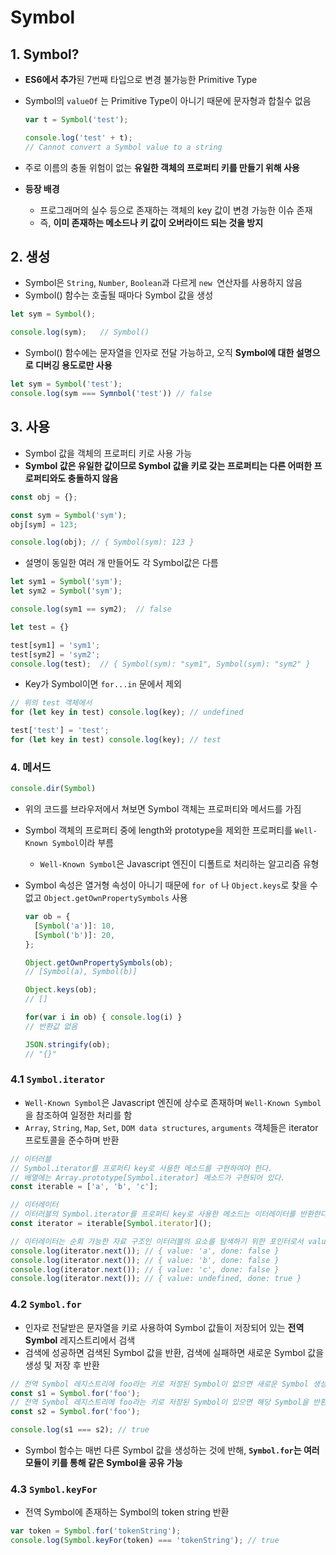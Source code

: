 # Symbol

## 1. Symbol?

- **ES6에서 추가**된 7번째 타입으로 변경 불가능한 Primitive Type

- Symbol의 `valueOf` 는 Primitive Type이 아니기 때문에 문자형과 합칠수 없음

  ```javascript
  var t = Symbol('test');
  
  console.log('test' + t);
  // Cannot convert a Symbol value to a string
  ```

- 주로 이름의 충돌 위험이 없는 **유일한 객체의 프로퍼티 키를 만들기 위해 사용**

- **등장 배경**
  - 프로그래머의 실수 등으로 존재하는 객체의 key 값이 변경 가능한 이슈 존재
  - 즉, **이미 존재하는 메소드나 키 값이 오버라이드 되는 것을 방지**

## 2. 생성

- Symbol은 `String`, `Number`, `Boolean`과 다르게 `new `연산자를 사용하지 않음
- Symbol() 함수는 호출될 때마다 Symbol 값을 생성

```javascript
let sym = Symbol();

console.log(sym);	// Symbol()
```

- Symbol() 함수에는 문자열을 인자로 전달 가능하고, 오직 **Symbol에 대한 설명으로 디버깅 용도로만 사용**

```javascript
let sym = Symbol('test');
console.log(sym === Symnbol('test')) // false
```

## 3. 사용

- Symbol 값을 객체의 프로퍼티 키로 사용 가능
- **Symbol 값은 유일한 값이므로 Symbol 값을 키로 갖는 프로퍼티는 다른 어떠한 프로퍼티와도 충돌하지 않음**

```javascript
const obj = {};

const sym = Symbol('sym');
obj[sym] = 123;

console.log(obj); // { Symbol(sym): 123 }
```

- 설명이 동일한 여러 개 만들어도 각 Symbol값은 다름

```javascript
let sym1 = Symbol('sym');
let sym2 = Symbol('sym');

console.log(sym1 == sym2);	// false

let test = {}

test[sym1] = 'sym1';
test[sym2] = 'sym2';
console.log(test);	// { Symbol(sym): "sym1", Symbol(sym): "sym2" }
```

- Key가 Symbol이면 `for...in` 문에서 제외

```javascript
// 위의 test 객체에서
for (let key in test) console.log(key);	// undefined

test['test'] = 'test';
for (let key in test) console.log(key);	// test
```

### 4. 메서드

```javascript
console.dir(Symbol)
```

- 위의 코드를 브라우저에서 쳐보면 Symbol 객체는 프로퍼티와 메서드를 가짐

- Symbol 객체의 프로퍼티 중에 length와 prototype을 제외한 프로퍼티를 `Well-Known Symbol`이라 부름
  - `Well-Known Symbol`은 Javascript 엔진이 디폴트로 처리하는 알고리즘 유형
  
- Symbol 속성은 열거형 속성이 아니기 때문에 `for of` 나 `Object.keys`로 찾을 수 없고 `Object.getOwnPropertySymbols` 사용

  ```javascript
  var ob = {
  	[Symbol('a')]: 10,
  	[Symbol('b')]: 20,
  };
  
  Object.getOwnPropertySymbols(ob);
  // [Symbol(a), Symbol(b)]
  
  Object.keys(ob);
  // []
  
  for(var i in ob) { console.log(i) }
  // 반환값 없음
  
  JSON.stringify(ob);
  // "{}"
  ```

### 4.1 `Symbol.iterator`

- `Well-Known Symbol`은 Javascript 엔진에 상수로 존재하며 `Well-Known Symbol`을 참조하여 일정한 처리를 함
- `Array`, `String`, `Map`, `Set`, `DOM data structures`, `arguments` 객체들은 iterator 프로토콜을 준수하며 반환

```javascript
// 이터러블
// Symbol.iterator를 프로퍼티 key로 사용한 메소드를 구현하여야 한다.
// 배열에는 Array.prototype[Symbol.iterator] 메소드가 구현되어 있다.
const iterable = ['a', 'b', 'c'];

// 이터레이터
// 이터러블의 Symbol.iterator를 프로퍼티 key로 사용한 메소드는 이터레이터를 반환한다.
const iterator = iterable[Symbol.iterator]();

// 이터레이터는 순회 가능한 자료 구조인 이터러블의 요소를 탐색하기 위한 포인터로서 value, done 프로퍼티를 갖는 객체를 반환하는 next() 함수를 메소드로 갖는 객체이다. 이터레이터의 next() 메소드를 통해 이터러블 객체를 순회할 수 있다.
console.log(iterator.next()); // { value: 'a', done: false }
console.log(iterator.next()); // { value: 'b', done: false }
console.log(iterator.next()); // { value: 'c', done: false }
console.log(iterator.next()); // { value: undefined, done: true }
```

### 4.2 `Symbol.for`

- 인자로 전달받은 문자열을 키로 사용하여 Symbol 값들이 저장되어 있는 **전역 Symbol** 레지스트리에서 검색
- 검색에 성공하면 검색된 Symbol 값을 반환, 검색에 실패하면 새로운 Symbol 값을 생성 및 저장 후 반환

```javascript
// 전역 Symbol 레지스트리에 foo라는 키로 저장된 Symbol이 없으면 새로운 Symbol 생성
const s1 = Symbol.for('foo');
// 전역 Symbol 레지스트리에 foo라는 키로 저장된 Symbol이 있으면 해당 Symbol을 반환
const s2 = Symbol.for('foo');

console.log(s1 === s2); // true
```

- Symbol 함수는 매번 다른 Symbol 값을 생성하는 것에 반해, **`Symbol.for`는 여러 모듈이 키를 통해 같은 Symbol을 공유 가능**

### 4.3 `Symbol.keyFor`

- 전역 Symbol에 존재하는 Symbol의 token string 반환

```javascript
var token = Symbol.for('tokenString');
console.log(Symbol.keyFor(token) === 'tokenString'); // true
```

